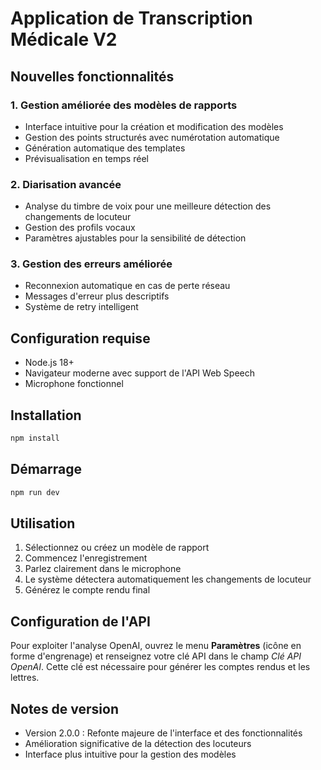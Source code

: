 # Application de Transcription Médicale V2

## Nouvelles fonctionnalités

### 1. Gestion améliorée des modèles de rapports
- Interface intuitive pour la création et modification des modèles
- Gestion des points structurés avec numérotation automatique
- Génération automatique des templates
- Prévisualisation en temps réel

### 2. Diarisation avancée
- Analyse du timbre de voix pour une meilleure détection des changements de locuteur
- Gestion des profils vocaux
- Paramètres ajustables pour la sensibilité de détection

### 3. Gestion des erreurs améliorée
- Reconnexion automatique en cas de perte réseau
- Messages d'erreur plus descriptifs
- Système de retry intelligent

## Configuration requise
- Node.js 18+
- Navigateur moderne avec support de l'API Web Speech
- Microphone fonctionnel

## Installation
```bash
npm install
```

## Démarrage
```bash
npm run dev
```

## Utilisation
1. Sélectionnez ou créez un modèle de rapport
2. Commencez l'enregistrement
3. Parlez clairement dans le microphone
4. Le système détectera automatiquement les changements de locuteur
5. Générez le compte rendu final

## Configuration de l'API

Pour exploiter l'analyse OpenAI, ouvrez le menu **Paramètres** (icône en forme d'engrenage) et renseignez votre clé API dans le champ *Clé API OpenAI*. Cette clé est nécessaire pour générer les comptes rendus et les lettres.

## Notes de version
- Version 2.0.0 : Refonte majeure de l'interface et des fonctionnalités
- Amélioration significative de la détection des locuteurs
- Interface plus intuitive pour la gestion des modèles